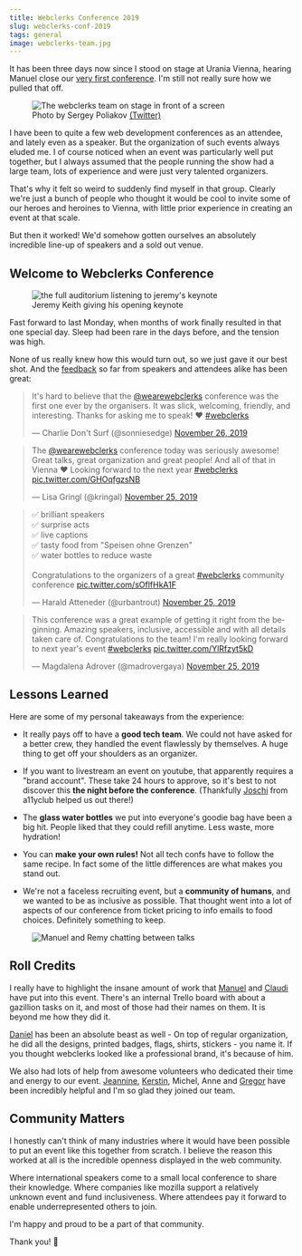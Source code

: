 ```yaml
---
title: Webclerks Conference 2019
slug: webclerks-conf-2019
tags: general
image: webclerks-team.jpg
---
```


<p class="lead">It has been three days now since I stood on stage at Urania Vienna, hearing Manuel close our <a href="https://webclerks.at/">very first conference</a>. I'm still not really sure how we pulled that off.</p>

<figure class="extend">
    <img src="{{ 'webclerks-team.jpg' | media(page) }}" alt="The webclerks team on stage in front of a screen">
    <figcaption>Photo by Sergey Poliakov <a href="https://twitter.com/sergeypoliakov/status/1199253984579670018">(Twitter)</a></figcaption>
</figure>

I have been to quite a few web development conferences as an attendee, and lately even as a speaker. But the organization of such events always eluded me. I of course noticed when an event was particularly well put together, but I always assumed that the people running the show had a large team, lots of experience and were just very talented organizers.

That's why it felt so weird to suddenly find myself in that group. Clearly we're just a bunch of people who thought it would be cool to invite some of our heroes and heroines to Vienna, with little prior experience in creating an event at that scale. 

But then it worked! We'd somehow gotten ourselves an absolutely incredible line-up of speakers and a sold out venue.

## Welcome to Webclerks Conference

<figure class="extend">
    <img src="{{ 'webclerks-jeremy.jpg' | media(page) }}" alt="the full auditorium listening to jeremy's keynote">
    <figcaption>Jeremy Keith giving his opening keynote</figcaption>
</figure>

Fast forward to last Monday, when months of work finally resulted in that one special day. Sleep had been rare in the days before, and the tension was high. 

None of us really knew how this would turn out, so we just gave it our best shot. And the [feedback](https://adactio.com/journal/16175) so far from speakers and attendees alike has been great:

<blockquote class="twitter-tweet"><p lang="en" dir="ltr">It&#39;s hard to believe that the <a href="https://twitter.com/wearewebclerks?ref_src=twsrc%5Etfw">@wearewebclerks</a> conference was the first one ever by the organisers. It was slick, welcoming, friendly, and interesting. Thanks for asking me to speak! ♥️ <a href="https://twitter.com/hashtag/webclerks?src=hash&amp;ref_src=twsrc%5Etfw">#webclerks</a></p>&mdash; Charlie Don&#39;t Surf (@sonniesedge) <a href="https://twitter.com/sonniesedge/status/1199240143699423232?ref_src=twsrc%5Etfw">November 26, 2019</a></blockquote>

<blockquote class="twitter-tweet"><p lang="en" dir="ltr">The <a href="https://twitter.com/wearewebclerks?ref_src=twsrc%5Etfw">@wearewebclerks</a> conference today was seriously awesome! Great talks, great organization and great people! And all of that in Vienna ♥️ Looking forward to the next year <a href="https://twitter.com/hashtag/webclerks?src=hash&amp;ref_src=twsrc%5Etfw">#webclerks</a> <a href="https://t.co/GHOqfgzsNB">pic.twitter.com/GHOqfgzsNB</a></p>&mdash; Lisa Gringl (@kringal) <a href="https://twitter.com/kringal/status/1199049566244540417?ref_src=twsrc%5Etfw">November 25, 2019</a></blockquote>

<blockquote class="twitter-tweet"><p lang="en" dir="ltr">✅ brilliant speakers<br>✅ surprise acts<br>✅ live captions<br>✅ tasty food from &quot;Speisen ohne Grenzen&quot;<br>✅ water bottles to reduce waste<br><br>Congratulations to the organizers of a great <a href="https://twitter.com/hashtag/webclerks?src=hash&amp;ref_src=twsrc%5Etfw">#webclerks</a> community conference <a href="https://t.co/sOflfHkA1F">pic.twitter.com/sOflfHkA1F</a></p>&mdash; Harald Atteneder (@urbantrout) <a href="https://twitter.com/urbantrout/status/1199043552858329089?ref_src=twsrc%5Etfw">November 25, 2019</a></blockquote>

<blockquote class="twitter-tweet"><p lang="en" dir="ltr">This conference was a great example of getting it right from the beginning. Amazing speakers, inclusive, accessible and with all details taken care of. Congratulations to the team! I&#39;m really looking forward to next year&#39;s event <a href="https://twitter.com/hashtag/webclerks?src=hash&amp;ref_src=twsrc%5Etfw">#webclerks</a> <a href="https://t.co/YlRfzyt5kD">pic.twitter.com/YlRfzyt5kD</a></p>&mdash; Magdalena Adrover (@madrovergaya) <a href="https://twitter.com/madrovergaya/status/1199036748279496705?ref_src=twsrc%5Etfw">November 25, 2019</a></blockquote>

## Lessons Learned

Here are some of my personal takeaways from the experience:

- It really pays off to have a __good tech team__. We could not have asked for a better crew, they handled the event flawlessly by themselves. A huge thing to get off your shoulders as an organizer.

- If you want to livestream an event on youtube, that apparently requires a "brand account". These take 24 hours to approve, so it's best to not discover this __the night before the conference__. (Thankfully [Joschi](https://twitter.com/jkphl) from a11yclub helped us out there!)

- The __glass water bottles__ we put into everyone's goodie bag have been a big hit. People liked that they could refill anytime. Less waste, more hydration!

- You can __make your own rules!__ Not all tech confs have to follow the same recipe. In fact some of the little differences are what makes you stand out.

- We're not a faceless recruiting event, but a __community of humans__, and we wanted to be as inclusive as possible. That thought went into a lot of aspects of our conference from ticket pricing to info emails to food choices. Definitely something to keep.

<figure class="extend">
    <img src="{{ 'webclerks-remy.jpg' | media(page) }}" alt="Manuel and Remy chatting between talks">
</figure>

## Roll Credits

I really have to highlight the insane amount of work that [Manuel](https://twitter.com/mmatuzo) and [Claudi](https://twitter.com/claudia_laber) have put into this event. There's an internal Trello board with about a gazillion tasks on it, and most of those had their names on them. It is beyond me how they did it.

[Daniel](https://twitter.com/lctdnl) has been an absolute beast as well - On top of regular organization, he did all the designs, printed badges, flags, shirts, stickers - you name it. If you thought webclerks looked like a professional brand, it's because of him.

We also had lots of help from awesome volunteers who dedicated their time and energy to our event. [Jeannine](https://twitter.com/jeannineprueger), [Kerstin](https://twitter.com/KerstinWuk), Michel, Anne and [Gregor](https://twitter.com/greg_808) have been incredibly helpful and I'm so glad they joined our team.

## Community Matters

I honestly can't think of many industries where it would have been possible to put an event like this together from scratch. I believe the reason this worked at all is the incredible openness displayed in the web community. 

Where international speakers come to a small local conference to share their knowledge. Where companies like mozilla support a relatively unknown event and fund inclusiveness. Where attendees pay it forward to enable underrepresented others to join.

I'm happy and proud to be a part of that community. 

Thank you! 🎉
